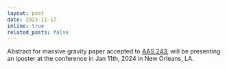 ```yaml
---
layout: post
date: 2023-11-17
inline: true
related_posts: false
---
```


Abstract for massive gravity paper accepted to [AAS 243](https://aas.org/meetings/aas243), will be presenting an iposter at the conference in Jan 11th, 2024 in New Orleans, LA.
 
